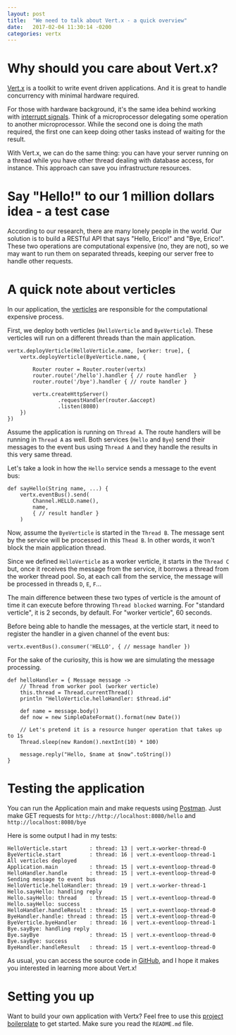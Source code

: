 ```yaml
---
layout: post
title:  "We need to talk about Vert.x - a quick overview"
date:   2017-02-04 11:30:14 -0200
categories: vertx
---
```


# Why should you care about Vert.x?

[Vert.x][vertx] is a toolkit to write event driven applications. And it is great to handle concurrency with minimal hardware required.

For those with hardware background, it's the same idea behind working with [interrupt signals][interrupt-wikipedia]. Think of a microprocessor delegating some operation to another microprocessor. While the second one is doing the math required, the first one can keep doing other tasks instead of waiting for the result.

With Vert.x, we can do the same thing: you can have your server running on a thread while you have other thread dealing with database access, for instance. This approach can save you infrastructure resources.

# Say "Hello!" to our 1 million dollars idea -  a test case

According to our research, there are many lonely people in the world. Our solution is to build a RESTful API that says "Hello, Erico!" and "Bye, Erico!". These two operations are computational expensive (no, they are not), so we may want to run them on separated threads, keeping our server free to handle other requests.

# A quick note about verticles

In our application, the [verticles][verticle-docs] are responsible for the computational expensive process.

First, we deploy both verticles (`HelloVerticle` and `ByeVerticle`). These verticles will run on a different threads than the main application.

```
vertx.deployVerticle(HelloVerticle.name, [worker: true], {
    vertx.deployVerticle(ByeVerticle.name, {

        Router router = Router.router(vertx)
        router.route('/hello').handler { // route handler  }
        router.route('/bye').handler { // route handler }

        vertx.createHttpServer()
                .requestHandler(router.&accept)
                .listen(8080)        
    })
})
```

Assume the application is running on `Thread A`. The route handlers will be running in `Thread A` as well. Both services (`Hello` and `Bye`) send their messages to the event bus using `Thread A` and they handle the results in this very same thread.

Let's take a look in how the `Hello` service sends a message to the event bus:

```
def sayHello(String name, ...) {
    vertx.eventBus().send(
        Channel.HELLO.name(),
        name,
        { // result handler }
    )
```

Now, assume the `ByeVerticle` is started in the `Thread B`. The message sent by the service will be processed in this `Thead B`. In other words, it won't block the main application thread.

Since we defined `HelloVerticle` as a worker verticle, it starts in the `Thread C` but, once it receives the message from the service, it borrows a thread from the worker thread pool. So, at each call from the service, the message will be processed in threads `D`, `E`, `F`...

The main difference between these two types of verticle is the amount of time it can execute before throwing `Thread blocked` warning. For "standard verticle", it is 2 seconds, by default. For "worker verticle", 60 seconds.

Before being able to handle the messages, at the verticle start, it need to register the handler in a given channel of the event bus:

```
vertx.eventBus().consumer('HELLO', { // message handler })
```

For the sake of the curiosity, this is how we are simulating the message processing.

```
def helloHandler = { Message message ->
    // Thread from worker pool (worker verticle)
    this.thread = Thread.currentThread()
    println "HelloVerticle.helloHandler: $thread.id"

    def name = message.body()
    def now = new SimpleDateFormat().format(new Date())

    // Let's pretend it is a resource hunger operation that takes up to 1s
    Thread.sleep(new Random().nextInt(10) * 100)

    message.reply("Hello, $name at $now".toString())
}
```

# Testing the application

You can run the Application main and make requests using [Postman][postman]. Just make GET requests for `http://http://localhost:8080/hello` and `http://localhost:8080/bye`

Here is some output I had in my tests:

```
HelloVerticle.start       : thread: 13 | vert.x-worker-thread-0
ByeVerticle.start         : thread: 16 | vert.x-eventloop-thread-1
All verticles deployed
Application.main          : thread: 15 | vert.x-eventloop-thread-0
HelloHandler.handle       : thread: 15 | vert.x-eventloop-thread-0
Sending message to event bus
HelloVerticle.helloHandler: thread: 19 | vert.x-worker-thread-1
Hello.sayHello: handling reply
Hello.sayHello: thread    : thread: 15 | vert.x-eventloop-thread-0
Hello.sayHello: success
HelloHandler.handleResult : thread: 15 | vert.x-eventloop-thread-0
ByeHandler.handle: thread : thread: 15 | vert.x-eventloop-thread-0
ByeVerticle.byeHandler    : thread: 16 | vert.x-eventloop-thread-1
Bye.sayBye: handling reply
Bye.sayBye                : thread: 15 | vert.x-eventloop-thread-0
Bye.sayBye: success
ByeHandler.handleResult   : thread: 15 | vert.x-eventloop-thread-0
```

As usual, you can access the source code in [GitHub][github-vertx-overview], and I hope it makes you interested in learning more about Vert.x!

# Setting you up

Want to build your own application with Vertx? Feel free to use this [project boilerplate][github-vertx-boilerplate] to get started. Make sure you read the `README.md` file.


[vertx]: http://vertx.io/
[interrupt-wikipedia]: https://en.wikipedia.org/wiki/Interrupt
[verticle-docs]: http://vertx.io/docs/apidocs/io/vertx/core/Verticle.html
[github-vertx-overview]: https://github.com/augustoerico/vertx-event-bus-timeout/tree/v1.1
[postman]: https://chrome.google.com/webstore/detail/postman/fhbjgbiflinjbdggehcddcbncdddomop
[github-vertx-boilerplate]: https://github.com/augustoerico/vertx-mongo-rest-boilerplate

